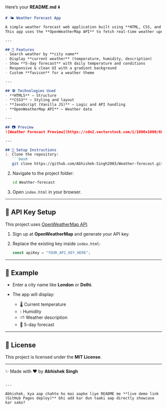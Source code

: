 
Here’s your **README.md** ⬇️

````markdown
# 🌤 Weather Forecast App

A simple weather forecast web application built using **HTML, CSS, and JavaScript**.  
This app uses the **OpenWeatherMap API** to fetch real-time weather updates and 5-day forecasts.

---

## 🚀 Features
- Search weather by **city name**
- Display **current weather** (temperature, humidity, description)
- Show **5-day forecast** with daily temperature and conditions
- Responsive & clean UI with a gradient background
- Custom **favicon** for a weather theme

---

## 🛠️ Technologies Used
- **HTML5** – Structure
- **CSS3** – Styling and layout
- **JavaScript (Vanilla JS)** – Logic and API handling
- **OpenWeatherMap API** – Weather data

---

## 📷 Preview
![Weather Forecast Preview](https://cdn2.vectorstock.com/i/1000x1000/68/51/rain-cloud-weather-forecast-info-icon-rainy-vector-24566851.jpg)

---

## 🔑 Setup Instructions
1. Clone the repository:
   ```bash
   git clone https://github.com/Abhishek-Singh2003/Weather-forecast.git
````

2. Navigate to the project folder:

   ```bash
   cd Weather-forecast
   ```
3. Open `index.html` in your browser.

---

## 🔗 API Key Setup

This project uses [OpenWeatherMap API](https://openweathermap.org/forecast5).

1. Sign up at **OpenWeatherMap** and generate your API key.
2. Replace the existing key inside `index.html`:

   ```javascript
   const apiKey = "YOUR_API_KEY_HERE";
   ```

---

## 📌 Example

* Enter a city name like **London** or **Delhi**.
* The app will display:

  * 🌡 Current temperature
  * 💧 Humidity
  * ⛅ Weather description
  * 📅 5-day forecast

---

## 📝 License

This project is licensed under the **MIT License**.

---

✨ Made with ❤️ by **Abhishek Singh**

```

---

Abhishek, kya aap chahte ho mai aapke liye README me **live demo link (GitHub Pages deploy)** bhi add kar dun taaki aap directly showcase kar sako?
```
